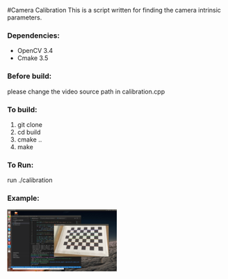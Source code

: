 #Camera Calibration
This is a script written for finding the camera intrinsic parameters.

### Dependencies:
* OpenCV 3.4
* Cmake 3.5

### Before build:
please change the video source path in calibration.cpp

### To build:
1. git clone
2. cd build
3. cmake ..
4. make

### To Run:
run ./calibration

### Example:
<img src="https://github.com/gregsensem/camera-calibration/raw/master/example.png" width="50%" height="50%">
